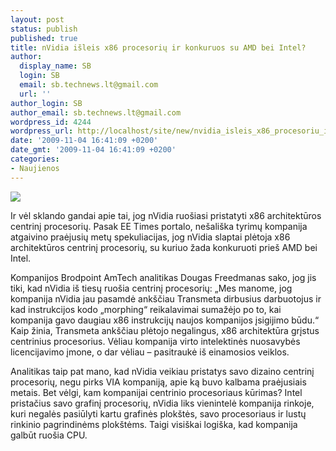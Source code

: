 ```yaml
---
layout: post
status: publish
published: true
title: nVidia išleis x86 procesorių ir konkuruos su AMD bei Intel?
author:
  display_name: SB
  login: SB
  email: sb.technews.lt@gmail.com
  url: ''
author_login: SB
author_email: sb.technews.lt@gmail.com
wordpress_id: 4244
wordpress_url: http://localhost/site/new/nvidia_isleis_x86_procesoriu_ir_konkuruos_su_amd_bei_intel/
date: '2009-11-04 16:41:09 +0200'
date_gmt: '2009-11-04 16:41:09 +0200'
categories:
- Naujienos
---
```

<div class="imgright"><img src="http://t3.gstatic.com/images?q=tbn:OxwXIBDLX9ViIM:http://i.zdnet.com/blogs/nvidia_logo.jpg"  /></div>
<p>Ir vėl sklando gandai apie tai, jog nVidia ruošiasi pristatyti x86 architektūros centrinį procesorių. Pasak EE Times portalo, nešališka tyrimų kompanija atgaivino praėjusių metų spekuliacijas, jog nVidia slaptai plėtoja x86 architektūros centrinį procesorių, su kuriuo žada konkuruoti prieš AMD bei Intel.</p>
<p>Kompanijos Brodpoint AmTech analitikas Dougas Freedmanas sako, jog jis tiki, kad nVidia iš tiesų ruošia centrinį procesorių: „Mes manome, jog kompanija nVidia jau pasamdė ankščiau Transmeta dirbusius darbuotojus ir kad instrukcijos kodo „morphing“ reikalavimai sumažėjo po to, kai kompanija gavo daugiau x86 instrukcijų naujos kompanijos įsigijimo būdu.“ Kaip žinia, Transmeta ankščiau plėtojo negalingus, x86 architektūra grįstus centrinius procesorius. Vėliau kompanija virto intelektinės nuosavybės licencijavimo įmone, o dar vėliau – pasitraukė iš einamosios veiklos.</p>
<p>Analitikas taip pat mano, kad nVidia veikiau pristatys savo dizaino centrinį procesorių, negu pirks VIA kompaniją, apie ką buvo kalbama praėjusiais metais. Bet vėlgi, kam kompanijai centrinio procesoriaus kūrimas? Intel pristačius savo grafinį procesorių, nVidia liks vienintelė kompanija rinkoje, kuri negalės pasiūlyti kartu grafinės plokštės, savo procesoriaus ir lustų rinkinio pagrindinėms plokštėms. Taigi visiškai logiška, kad kompanija galbūt ruošia CPU.<br /></p>
